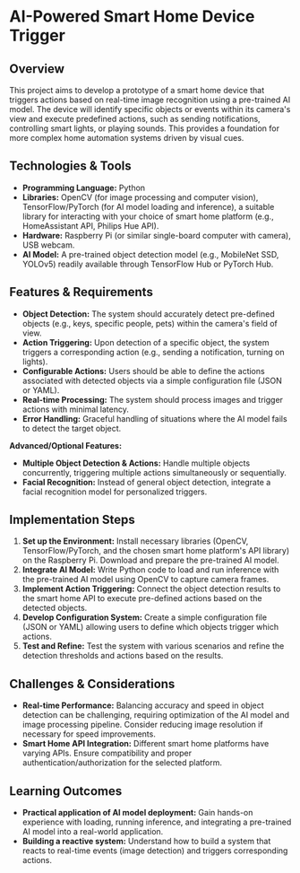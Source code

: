 #  AI-Powered Smart Home Device Trigger

## Overview

This project aims to develop a prototype of a smart home device that triggers actions based on real-time image recognition using a pre-trained AI model.  The device will identify specific objects or events within its camera's view and execute predefined actions, such as sending notifications, controlling smart lights, or playing sounds. This provides a foundation for more complex home automation systems driven by visual cues.

## Technologies & Tools

* **Programming Language:** Python
* **Libraries:** OpenCV (for image processing and computer vision), TensorFlow/PyTorch (for AI model loading and inference), a suitable library for interacting with your choice of smart home platform (e.g., HomeAssistant API, Philips Hue API).
* **Hardware:** Raspberry Pi (or similar single-board computer with camera), USB webcam.
* **AI Model:** A pre-trained object detection model (e.g., MobileNet SSD, YOLOv5) readily available through TensorFlow Hub or PyTorch Hub.


## Features & Requirements

- **Object Detection:**  The system should accurately detect pre-defined objects (e.g., keys, specific people, pets) within the camera's field of view.
- **Action Triggering:** Upon detection of a specific object, the system triggers a corresponding action (e.g., sending a notification, turning on lights).
- **Configurable Actions:** Users should be able to define the actions associated with detected objects via a simple configuration file (JSON or YAML).
- **Real-time Processing:**  The system should process images and trigger actions with minimal latency.
- **Error Handling:** Graceful handling of situations where the AI model fails to detect the target object.

**Advanced/Optional Features:**
- **Multiple Object Detection & Actions:** Handle multiple objects concurrently, triggering multiple actions simultaneously or sequentially.
- **Facial Recognition:** Instead of general object detection, integrate a facial recognition model for personalized triggers.


## Implementation Steps

1. **Set up the Environment:** Install necessary libraries (OpenCV, TensorFlow/PyTorch, and the chosen smart home platform's API library) on the Raspberry Pi. Download and prepare the pre-trained AI model.
2. **Integrate AI Model:** Write Python code to load and run inference with the pre-trained AI model using OpenCV to capture camera frames.
3. **Implement Action Triggering:** Connect the object detection results to the smart home API to execute pre-defined actions based on the detected objects.
4. **Develop Configuration System:** Create a simple configuration file (JSON or YAML) allowing users to define which objects trigger which actions.
5. **Test and Refine:** Test the system with various scenarios and refine the detection thresholds and actions based on the results.


## Challenges & Considerations

- **Real-time Performance:** Balancing accuracy and speed in object detection can be challenging, requiring optimization of the AI model and image processing pipeline. Consider reducing image resolution if necessary for speed improvements.
- **Smart Home API Integration:** Different smart home platforms have varying APIs.  Ensure compatibility and proper authentication/authorization for the selected platform.


## Learning Outcomes

- **Practical application of AI model deployment:** Gain hands-on experience with loading, running inference, and integrating a pre-trained AI model into a real-world application.
- **Building a reactive system:** Understand how to build a system that reacts to real-time events (image detection) and triggers corresponding actions.

